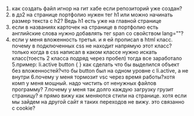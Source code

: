 1. как создать файл игнор на гит хабе если репозиторий уже создан?
2. в дз2 на странице портфолио нужен тег h1 или можно начинать размер текста с h2? Ведь h1 есть уже на главной странице
3. если в названиях карточек на странице в портфолио есть английские слова нужно добавлять тег span со свойством lang=""?
4. если у меня вложенность третья. и я ей прописал в html класс. почему в подключенных css не находит напрямую этот класс? только когда в css написал в каком классе нужно искать класс(тоесть 2 класса подряд через пробел) тогда все заработало
5.пример:
 li.active button {
} 
как сделать что бы выделился объект без вложенностей?что бы button был на одном уровне с li.active, а не внутри
6.почему у меня тормозит vsc через время работы?хотя комп у меня мощный. надо чистить от ненужных файлов программу?
7.почему у меня так долго каждую загрузку грузит страницу? я прямо вижу как меняются стили на странице. хотя если мы зайдем на другой сайт я таких переходов не вижу. это связанно с cookie?



































































































































